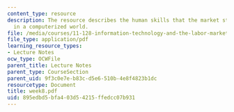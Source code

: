 ```yaml
---
content_type: resource
description: The resource describes the human skills that the market still values
  in a computerized world.
file: /media/courses/11-128-information-technology-and-the-labor-market-spring-2005/895edbd5bfa403d54215ffedcc07b931_week8.pdf
file_type: application/pdf
learning_resource_types:
- Lecture Notes
ocw_type: OCWFile
parent_title: Lecture Notes
parent_type: CourseSection
parent_uid: 9f3c0e7e-b83c-d5e6-510b-4e8f4823b1dc
resourcetype: Document
title: week8.pdf
uid: 895edbd5-bfa4-03d5-4215-ffedcc07b931
---
```

